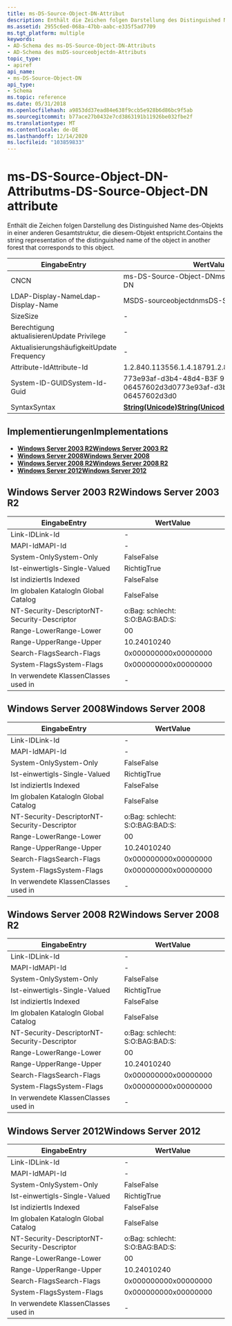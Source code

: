 ```yaml
---
title: ms-DS-Source-Object-DN-Attribut
description: Enthält die Zeichen folgen Darstellung des Distinguished Name des-Objekts in einer anderen Gesamtstruktur, die diesem-Objekt entspricht.
ms.assetid: 2955c6ed-068a-47bb-aabc-e335f5ad7709
ms.tgt_platform: multiple
keywords:
- AD-Schema des ms-DS-Source-Object-DN-Attributs
- AD-Schema des msDS-sourceobjectdn-Attributs
topic_type:
- apiref
api_name:
- ms-DS-Source-Object-DN
api_type:
- Schema
ms.topic: reference
ms.date: 05/31/2018
ms.openlocfilehash: a9853dd37ead84e638f9ccb5e928b6d86bc9f5ab
ms.sourcegitcommit: b77ace27b0432e7cd3863191b11926be032fbe2f
ms.translationtype: MT
ms.contentlocale: de-DE
ms.lasthandoff: 12/14/2020
ms.locfileid: "103859833"
---
```

# <a name="ms-ds-source-object-dn-attribute"></a><span data-ttu-id="9e5b5-105">ms-DS-Source-Object-DN-Attribut</span><span class="sxs-lookup"><span data-stu-id="9e5b5-105">ms-DS-Source-Object-DN attribute</span></span>

<span data-ttu-id="9e5b5-106">Enthält die Zeichen folgen Darstellung des Distinguished Name des-Objekts in einer anderen Gesamtstruktur, die diesem-Objekt entspricht.</span><span class="sxs-lookup"><span data-stu-id="9e5b5-106">Contains the string representation of the distinguished name of the object in another forest that corresponds to this object.</span></span>



| <span data-ttu-id="9e5b5-107">Eingabe</span><span class="sxs-lookup"><span data-stu-id="9e5b5-107">Entry</span></span> | <span data-ttu-id="9e5b5-108">Wert</span><span class="sxs-lookup"><span data-stu-id="9e5b5-108">Value</span></span> |
|-------------------|---------------------------------------------|
| <span data-ttu-id="9e5b5-109">CN</span><span class="sxs-lookup"><span data-stu-id="9e5b5-109">CN</span></span>                | <span data-ttu-id="9e5b5-110">ms-DS-Source-Object-DN</span><span class="sxs-lookup"><span data-stu-id="9e5b5-110">ms-DS-Source-Object-DN</span></span>                      |
| <span data-ttu-id="9e5b5-111">LDAP-Display-Name</span><span class="sxs-lookup"><span data-stu-id="9e5b5-111">Ldap-Display-Name</span></span> | <span data-ttu-id="9e5b5-112">MSDS-sourceobjectdn</span><span class="sxs-lookup"><span data-stu-id="9e5b5-112">msDS-SourceObjectDN</span></span>                         |
| <span data-ttu-id="9e5b5-113">Size</span><span class="sxs-lookup"><span data-stu-id="9e5b5-113">Size</span></span>              | \-                                          |
| <span data-ttu-id="9e5b5-114">Berechtigung aktualisieren</span><span class="sxs-lookup"><span data-stu-id="9e5b5-114">Update Privilege</span></span>  | \-                                          |
| <span data-ttu-id="9e5b5-115">Aktualisierungshäufigkeit</span><span class="sxs-lookup"><span data-stu-id="9e5b5-115">Update Frequency</span></span>  | \-                                          |
| <span data-ttu-id="9e5b5-116">Attribute-Id</span><span class="sxs-lookup"><span data-stu-id="9e5b5-116">Attribute-Id</span></span>      | <span data-ttu-id="9e5b5-117">1.2.840.113556.1.4.1879</span><span class="sxs-lookup"><span data-stu-id="9e5b5-117">1.2.840.113556.1.4.1879</span></span>                     |
| <span data-ttu-id="9e5b5-118">System-ID-GUID</span><span class="sxs-lookup"><span data-stu-id="9e5b5-118">System-Id-Guid</span></span>    | <span data-ttu-id="9e5b5-119">773e93af-d3b4-48d4-B3F 9-06457602d3d0</span><span class="sxs-lookup"><span data-stu-id="9e5b5-119">773e93af-d3b4-48d4-b3f9-06457602d3d0</span></span>        |
| <span data-ttu-id="9e5b5-120">Syntax</span><span class="sxs-lookup"><span data-stu-id="9e5b5-120">Syntax</span></span>            | [<span data-ttu-id="9e5b5-121">**String(Unicode)**</span><span class="sxs-lookup"><span data-stu-id="9e5b5-121">**String(Unicode)**</span></span>](s-string-unicode.md) |



## <a name="implementations"></a><span data-ttu-id="9e5b5-122">Implementierungen</span><span class="sxs-lookup"><span data-stu-id="9e5b5-122">Implementations</span></span>

-   [<span data-ttu-id="9e5b5-123">**Windows Server 2003 R2**</span><span class="sxs-lookup"><span data-stu-id="9e5b5-123">**Windows Server 2003 R2**</span></span>](#windows-server-2003-r2)
-   [<span data-ttu-id="9e5b5-124">**Windows Server 2008**</span><span class="sxs-lookup"><span data-stu-id="9e5b5-124">**Windows Server 2008**</span></span>](#windows-server-2008)
-   [<span data-ttu-id="9e5b5-125">**Windows Server 2008 R2**</span><span class="sxs-lookup"><span data-stu-id="9e5b5-125">**Windows Server 2008 R2**</span></span>](#windows-server-2008-r2)
-   [<span data-ttu-id="9e5b5-126">**Windows Server 2012**</span><span class="sxs-lookup"><span data-stu-id="9e5b5-126">**Windows Server 2012**</span></span>](#windows-server-2012)

## <a name="windows-server-2003-r2"></a><span data-ttu-id="9e5b5-127">Windows Server 2003 R2</span><span class="sxs-lookup"><span data-stu-id="9e5b5-127">Windows Server 2003 R2</span></span>



| <span data-ttu-id="9e5b5-128">Eingabe</span><span class="sxs-lookup"><span data-stu-id="9e5b5-128">Entry</span></span> | <span data-ttu-id="9e5b5-129">Wert</span><span class="sxs-lookup"><span data-stu-id="9e5b5-129">Value</span></span> |
|------------------------|--------------|
| <span data-ttu-id="9e5b5-130">Link-ID</span><span class="sxs-lookup"><span data-stu-id="9e5b5-130">Link-Id</span></span>                | \-           |
| <span data-ttu-id="9e5b5-131">MAPI-Id</span><span class="sxs-lookup"><span data-stu-id="9e5b5-131">MAPI-Id</span></span>                | \-           |
| <span data-ttu-id="9e5b5-132">System-Only</span><span class="sxs-lookup"><span data-stu-id="9e5b5-132">System-Only</span></span>            | <span data-ttu-id="9e5b5-133">False</span><span class="sxs-lookup"><span data-stu-id="9e5b5-133">False</span></span>        |
| <span data-ttu-id="9e5b5-134">Ist-einwertig</span><span class="sxs-lookup"><span data-stu-id="9e5b5-134">Is-Single-Valued</span></span>       | <span data-ttu-id="9e5b5-135">Richtig</span><span class="sxs-lookup"><span data-stu-id="9e5b5-135">True</span></span>         |
| <span data-ttu-id="9e5b5-136">Ist indiziert</span><span class="sxs-lookup"><span data-stu-id="9e5b5-136">Is Indexed</span></span>             | <span data-ttu-id="9e5b5-137">False</span><span class="sxs-lookup"><span data-stu-id="9e5b5-137">False</span></span>        |
| <span data-ttu-id="9e5b5-138">Im globalen Katalog</span><span class="sxs-lookup"><span data-stu-id="9e5b5-138">In Global Catalog</span></span>      | <span data-ttu-id="9e5b5-139">False</span><span class="sxs-lookup"><span data-stu-id="9e5b5-139">False</span></span>        |
| <span data-ttu-id="9e5b5-140">NT-Security-Descriptor</span><span class="sxs-lookup"><span data-stu-id="9e5b5-140">NT-Security-Descriptor</span></span> | <span data-ttu-id="9e5b5-141">o:Bag: schlecht: S:</span><span class="sxs-lookup"><span data-stu-id="9e5b5-141">O:BAG:BAD:S:</span></span> |
| <span data-ttu-id="9e5b5-142">Range-Lower</span><span class="sxs-lookup"><span data-stu-id="9e5b5-142">Range-Lower</span></span>            | <span data-ttu-id="9e5b5-143">0</span><span class="sxs-lookup"><span data-stu-id="9e5b5-143">0</span></span>            |
| <span data-ttu-id="9e5b5-144">Range-Upper</span><span class="sxs-lookup"><span data-stu-id="9e5b5-144">Range-Upper</span></span>            | <span data-ttu-id="9e5b5-145">10.240</span><span class="sxs-lookup"><span data-stu-id="9e5b5-145">10240</span></span>        |
| <span data-ttu-id="9e5b5-146">Search-Flags</span><span class="sxs-lookup"><span data-stu-id="9e5b5-146">Search-Flags</span></span>           | <span data-ttu-id="9e5b5-147">0x00000000</span><span class="sxs-lookup"><span data-stu-id="9e5b5-147">0x00000000</span></span>   |
| <span data-ttu-id="9e5b5-148">System-Flags</span><span class="sxs-lookup"><span data-stu-id="9e5b5-148">System-Flags</span></span>           | <span data-ttu-id="9e5b5-149">0x00000000</span><span class="sxs-lookup"><span data-stu-id="9e5b5-149">0x00000000</span></span>   |
| <span data-ttu-id="9e5b5-150">In verwendete Klassen</span><span class="sxs-lookup"><span data-stu-id="9e5b5-150">Classes used in</span></span>        | \-           |



## <a name="windows-server-2008"></a><span data-ttu-id="9e5b5-151">Windows Server 2008</span><span class="sxs-lookup"><span data-stu-id="9e5b5-151">Windows Server 2008</span></span>



| <span data-ttu-id="9e5b5-152">Eingabe</span><span class="sxs-lookup"><span data-stu-id="9e5b5-152">Entry</span></span> | <span data-ttu-id="9e5b5-153">Wert</span><span class="sxs-lookup"><span data-stu-id="9e5b5-153">Value</span></span> |
|------------------------|--------------|
| <span data-ttu-id="9e5b5-154">Link-ID</span><span class="sxs-lookup"><span data-stu-id="9e5b5-154">Link-Id</span></span>                | \-           |
| <span data-ttu-id="9e5b5-155">MAPI-Id</span><span class="sxs-lookup"><span data-stu-id="9e5b5-155">MAPI-Id</span></span>                | \-           |
| <span data-ttu-id="9e5b5-156">System-Only</span><span class="sxs-lookup"><span data-stu-id="9e5b5-156">System-Only</span></span>            | <span data-ttu-id="9e5b5-157">False</span><span class="sxs-lookup"><span data-stu-id="9e5b5-157">False</span></span>        |
| <span data-ttu-id="9e5b5-158">Ist-einwertig</span><span class="sxs-lookup"><span data-stu-id="9e5b5-158">Is-Single-Valued</span></span>       | <span data-ttu-id="9e5b5-159">Richtig</span><span class="sxs-lookup"><span data-stu-id="9e5b5-159">True</span></span>         |
| <span data-ttu-id="9e5b5-160">Ist indiziert</span><span class="sxs-lookup"><span data-stu-id="9e5b5-160">Is Indexed</span></span>             | <span data-ttu-id="9e5b5-161">False</span><span class="sxs-lookup"><span data-stu-id="9e5b5-161">False</span></span>        |
| <span data-ttu-id="9e5b5-162">Im globalen Katalog</span><span class="sxs-lookup"><span data-stu-id="9e5b5-162">In Global Catalog</span></span>      | <span data-ttu-id="9e5b5-163">False</span><span class="sxs-lookup"><span data-stu-id="9e5b5-163">False</span></span>        |
| <span data-ttu-id="9e5b5-164">NT-Security-Descriptor</span><span class="sxs-lookup"><span data-stu-id="9e5b5-164">NT-Security-Descriptor</span></span> | <span data-ttu-id="9e5b5-165">o:Bag: schlecht: S:</span><span class="sxs-lookup"><span data-stu-id="9e5b5-165">O:BAG:BAD:S:</span></span> |
| <span data-ttu-id="9e5b5-166">Range-Lower</span><span class="sxs-lookup"><span data-stu-id="9e5b5-166">Range-Lower</span></span>            | <span data-ttu-id="9e5b5-167">0</span><span class="sxs-lookup"><span data-stu-id="9e5b5-167">0</span></span>            |
| <span data-ttu-id="9e5b5-168">Range-Upper</span><span class="sxs-lookup"><span data-stu-id="9e5b5-168">Range-Upper</span></span>            | <span data-ttu-id="9e5b5-169">10.240</span><span class="sxs-lookup"><span data-stu-id="9e5b5-169">10240</span></span>        |
| <span data-ttu-id="9e5b5-170">Search-Flags</span><span class="sxs-lookup"><span data-stu-id="9e5b5-170">Search-Flags</span></span>           | <span data-ttu-id="9e5b5-171">0x00000000</span><span class="sxs-lookup"><span data-stu-id="9e5b5-171">0x00000000</span></span>   |
| <span data-ttu-id="9e5b5-172">System-Flags</span><span class="sxs-lookup"><span data-stu-id="9e5b5-172">System-Flags</span></span>           | <span data-ttu-id="9e5b5-173">0x00000000</span><span class="sxs-lookup"><span data-stu-id="9e5b5-173">0x00000000</span></span>   |
| <span data-ttu-id="9e5b5-174">In verwendete Klassen</span><span class="sxs-lookup"><span data-stu-id="9e5b5-174">Classes used in</span></span>        | \-           |



## <a name="windows-server-2008-r2"></a><span data-ttu-id="9e5b5-175">Windows Server 2008 R2</span><span class="sxs-lookup"><span data-stu-id="9e5b5-175">Windows Server 2008 R2</span></span>



| <span data-ttu-id="9e5b5-176">Eingabe</span><span class="sxs-lookup"><span data-stu-id="9e5b5-176">Entry</span></span> | <span data-ttu-id="9e5b5-177">Wert</span><span class="sxs-lookup"><span data-stu-id="9e5b5-177">Value</span></span> |
|------------------------|--------------|
| <span data-ttu-id="9e5b5-178">Link-ID</span><span class="sxs-lookup"><span data-stu-id="9e5b5-178">Link-Id</span></span>                | \-           |
| <span data-ttu-id="9e5b5-179">MAPI-Id</span><span class="sxs-lookup"><span data-stu-id="9e5b5-179">MAPI-Id</span></span>                | \-           |
| <span data-ttu-id="9e5b5-180">System-Only</span><span class="sxs-lookup"><span data-stu-id="9e5b5-180">System-Only</span></span>            | <span data-ttu-id="9e5b5-181">False</span><span class="sxs-lookup"><span data-stu-id="9e5b5-181">False</span></span>        |
| <span data-ttu-id="9e5b5-182">Ist-einwertig</span><span class="sxs-lookup"><span data-stu-id="9e5b5-182">Is-Single-Valued</span></span>       | <span data-ttu-id="9e5b5-183">Richtig</span><span class="sxs-lookup"><span data-stu-id="9e5b5-183">True</span></span>         |
| <span data-ttu-id="9e5b5-184">Ist indiziert</span><span class="sxs-lookup"><span data-stu-id="9e5b5-184">Is Indexed</span></span>             | <span data-ttu-id="9e5b5-185">False</span><span class="sxs-lookup"><span data-stu-id="9e5b5-185">False</span></span>        |
| <span data-ttu-id="9e5b5-186">Im globalen Katalog</span><span class="sxs-lookup"><span data-stu-id="9e5b5-186">In Global Catalog</span></span>      | <span data-ttu-id="9e5b5-187">False</span><span class="sxs-lookup"><span data-stu-id="9e5b5-187">False</span></span>        |
| <span data-ttu-id="9e5b5-188">NT-Security-Descriptor</span><span class="sxs-lookup"><span data-stu-id="9e5b5-188">NT-Security-Descriptor</span></span> | <span data-ttu-id="9e5b5-189">o:Bag: schlecht: S:</span><span class="sxs-lookup"><span data-stu-id="9e5b5-189">O:BAG:BAD:S:</span></span> |
| <span data-ttu-id="9e5b5-190">Range-Lower</span><span class="sxs-lookup"><span data-stu-id="9e5b5-190">Range-Lower</span></span>            | <span data-ttu-id="9e5b5-191">0</span><span class="sxs-lookup"><span data-stu-id="9e5b5-191">0</span></span>            |
| <span data-ttu-id="9e5b5-192">Range-Upper</span><span class="sxs-lookup"><span data-stu-id="9e5b5-192">Range-Upper</span></span>            | <span data-ttu-id="9e5b5-193">10.240</span><span class="sxs-lookup"><span data-stu-id="9e5b5-193">10240</span></span>        |
| <span data-ttu-id="9e5b5-194">Search-Flags</span><span class="sxs-lookup"><span data-stu-id="9e5b5-194">Search-Flags</span></span>           | <span data-ttu-id="9e5b5-195">0x00000000</span><span class="sxs-lookup"><span data-stu-id="9e5b5-195">0x00000000</span></span>   |
| <span data-ttu-id="9e5b5-196">System-Flags</span><span class="sxs-lookup"><span data-stu-id="9e5b5-196">System-Flags</span></span>           | <span data-ttu-id="9e5b5-197">0x00000000</span><span class="sxs-lookup"><span data-stu-id="9e5b5-197">0x00000000</span></span>   |
| <span data-ttu-id="9e5b5-198">In verwendete Klassen</span><span class="sxs-lookup"><span data-stu-id="9e5b5-198">Classes used in</span></span>        | \-           |



## <a name="windows-server-2012"></a><span data-ttu-id="9e5b5-199">Windows Server 2012</span><span class="sxs-lookup"><span data-stu-id="9e5b5-199">Windows Server 2012</span></span>



| <span data-ttu-id="9e5b5-200">Eingabe</span><span class="sxs-lookup"><span data-stu-id="9e5b5-200">Entry</span></span> | <span data-ttu-id="9e5b5-201">Wert</span><span class="sxs-lookup"><span data-stu-id="9e5b5-201">Value</span></span> |
|------------------------|--------------|
| <span data-ttu-id="9e5b5-202">Link-ID</span><span class="sxs-lookup"><span data-stu-id="9e5b5-202">Link-Id</span></span>                | \-           |
| <span data-ttu-id="9e5b5-203">MAPI-Id</span><span class="sxs-lookup"><span data-stu-id="9e5b5-203">MAPI-Id</span></span>                | \-           |
| <span data-ttu-id="9e5b5-204">System-Only</span><span class="sxs-lookup"><span data-stu-id="9e5b5-204">System-Only</span></span>            | <span data-ttu-id="9e5b5-205">False</span><span class="sxs-lookup"><span data-stu-id="9e5b5-205">False</span></span>        |
| <span data-ttu-id="9e5b5-206">Ist-einwertig</span><span class="sxs-lookup"><span data-stu-id="9e5b5-206">Is-Single-Valued</span></span>       | <span data-ttu-id="9e5b5-207">Richtig</span><span class="sxs-lookup"><span data-stu-id="9e5b5-207">True</span></span>         |
| <span data-ttu-id="9e5b5-208">Ist indiziert</span><span class="sxs-lookup"><span data-stu-id="9e5b5-208">Is Indexed</span></span>             | <span data-ttu-id="9e5b5-209">False</span><span class="sxs-lookup"><span data-stu-id="9e5b5-209">False</span></span>        |
| <span data-ttu-id="9e5b5-210">Im globalen Katalog</span><span class="sxs-lookup"><span data-stu-id="9e5b5-210">In Global Catalog</span></span>      | <span data-ttu-id="9e5b5-211">False</span><span class="sxs-lookup"><span data-stu-id="9e5b5-211">False</span></span>        |
| <span data-ttu-id="9e5b5-212">NT-Security-Descriptor</span><span class="sxs-lookup"><span data-stu-id="9e5b5-212">NT-Security-Descriptor</span></span> | <span data-ttu-id="9e5b5-213">o:Bag: schlecht: S:</span><span class="sxs-lookup"><span data-stu-id="9e5b5-213">O:BAG:BAD:S:</span></span> |
| <span data-ttu-id="9e5b5-214">Range-Lower</span><span class="sxs-lookup"><span data-stu-id="9e5b5-214">Range-Lower</span></span>            | <span data-ttu-id="9e5b5-215">0</span><span class="sxs-lookup"><span data-stu-id="9e5b5-215">0</span></span>            |
| <span data-ttu-id="9e5b5-216">Range-Upper</span><span class="sxs-lookup"><span data-stu-id="9e5b5-216">Range-Upper</span></span>            | <span data-ttu-id="9e5b5-217">10.240</span><span class="sxs-lookup"><span data-stu-id="9e5b5-217">10240</span></span>        |
| <span data-ttu-id="9e5b5-218">Search-Flags</span><span class="sxs-lookup"><span data-stu-id="9e5b5-218">Search-Flags</span></span>           | <span data-ttu-id="9e5b5-219">0x00000000</span><span class="sxs-lookup"><span data-stu-id="9e5b5-219">0x00000000</span></span>   |
| <span data-ttu-id="9e5b5-220">System-Flags</span><span class="sxs-lookup"><span data-stu-id="9e5b5-220">System-Flags</span></span>           | <span data-ttu-id="9e5b5-221">0x00000000</span><span class="sxs-lookup"><span data-stu-id="9e5b5-221">0x00000000</span></span>   |
| <span data-ttu-id="9e5b5-222">In verwendete Klassen</span><span class="sxs-lookup"><span data-stu-id="9e5b5-222">Classes used in</span></span>        | \-           |



 

 




